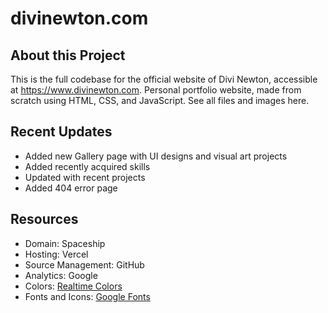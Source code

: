 # divinewton.com

## About this Project
This is the full codebase for the official website of Divi Newton, accessible at https://www.divinewton.com. Personal portfolio website, made from scratch using HTML, CSS, and JavaScript. See all files and images here.

## Recent Updates
- Added new Gallery page with UI designs and visual art projects
- Added recently acquired skills
- Updated with recent projects
- Added 404 error page

## Resources
- Domain: Spaceship
- Hosting: Vercel
- Source Management: GitHub
- Analytics: Google
- Colors: [Realtime Colors](https://www.realtimecolors.com/?colors=eaf4ed-060b08-aad2b5-375568-757fb6&fonts=Inter-Inter)
- Fonts and Icons: [Google Fonts](https://fonts.google.com/)
